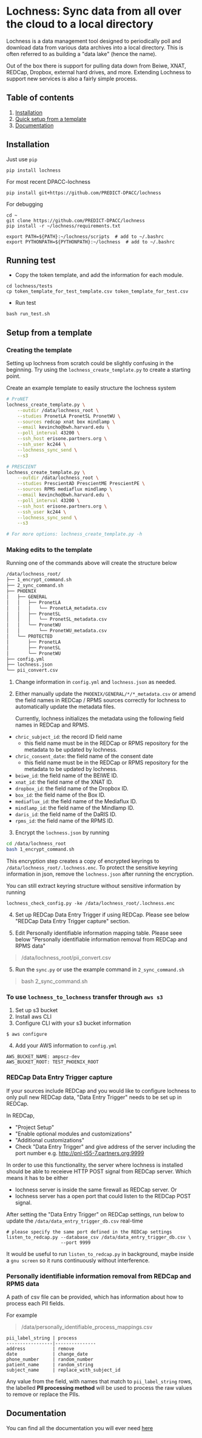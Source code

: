 Lochness: Sync data from all over the cloud to a local directory
================================================================
Lochness is a data management tool designed to periodically poll and 
download data from various data archives into a local directory. This 
is often referred to as building a "data lake" (hence the name).

Out of the box there is support for pulling data down from Beiwe, XNAT, 
REDCap, Dropbox, external hard drives, and more. Extending Lochness to 
support new services is also a fairly simple process.

## Table of contents
1. [Installation](#installation)
2. [Quick setup from a template](#Setup_from_a_template)
3. [Documentation](http://docs.neuroinfo.org/lochness/en/latest/)


## Installation

Just use `pip`

```
pip install lochness
```


For most recent DPACC-lochness

```
pip install git+https://github.com/PREDICT-DPACC/lochness
```


For debugging

```
cd ~
git clone https://github.com/PREDICT-DPACC/lochness
pip install -r ~/lochness/requirements.txt

export PATH=${PATH}:~/lochness/scripts  # add to ~/.bashrc
export PYTHONPATH=${PYTHONPATH}:~/lochness  # add to ~/.bashrc
```


## Running test

- Copy the token template, and add the information for each module.

```
cd lochness/tests
cp token_template_for_test_template.csv token_template_for_test.csv
```

- Run test
```
bash run_test.sh 
```


## Setup from a template

### Creating the template
Setting up lochness from scratch could be slightly confusing in the beginning.
Try using the `lochness_create_template.py` to create a starting point.

Create an example template to easily structure the lochness system

```sh
# ProNET
lochness_create_template.py \
    --outdir /data/lochness_root \
    --studies PronetLA PronetSL PronetWU \
    --sources redcap xnat box mindlamp \
    --email kevincho@bwh.harvard.edu \
    --poll_interval 43200 \
    --ssh_host erisone.partners.org \
    --ssh_user kc244 \
    --lochness_sync_send \
    --s3

# PRESCIENT
lochness_create_template.py \
    --outdir /data/lochness_root \
    --studies PrescientAD PrescientME PrescientPE \
    --sources RPMS mediaflux mindlamp \
    --email kevincho@bwh.harvard.edu \
    --poll_interval 43200 \
    --ssh_host erisone.partners.org \
    --ssh_user kc244 \
    --lochness_sync_send \
    --s3

# For more options: lochness_create_template.py -h
```


### Making edits to the template

Running one of the commands above will create the structure below

```sh
/data/lochness_root/
├── 1_encrypt_command.sh
├── 2_sync_command.sh
├── PHOENIX
│   ├── GENERAL
│   │   ├── PronetLA
│   │   │   └── PronetLA_metadata.csv
│   │   ├── PronetSL
│   │   │   └── PronetSL_metadata.csv
│   │   └── PronetWU
│   │       └── PronetWU_metadata.csv
│   └── PROTECTED
│       ├── PronetLA
│       ├── PronetSL
│       └── PronetWU
├── config.yml
├── lochness.json
└── pii_convert.csv
```


1. Change information in `config.yml` and `lochness.json` as needed.


2. Either manually update the `PHOENIX/GENERAL/*/*_metadata.csv` or
   amend the field names in REDCap / RPMS sources correctly for lochness to
   automatically update the metadata files.

   Currently, lochness initializes the metadata using the following field names 
   in REDCap and RPMS.

- `chric_subject_id`: the record ID field name
    - this field name must be in the REDCap or RPMS repository for the metadata
      to be updated by lochness.
- `chric_consent_date`: the field name of the consent date
    - this field name must be in the REDCap or RPMS repository for the metadata
      to be updated by lochness.
- `beiwe_id`: the field name of the BEIWE ID.
- `xnat_id`: the field name of the XNAT ID.
- `dropbox_id`: the field name of the Dropbox ID.
- `box_id`: the field name of the Box ID.
- `mediaflux_id`: the field name of the Mediaflux ID.
- `mindlamp_id`: the field name of the Mindlamp ID.
- `daris_id`: the field name of the DaRIS ID.
- `rpms_id`: the field name of the RPMS ID.


3. Encrypt the `lochness.json` by running

```sh
cd /data/lochness_root
bash 1_encrypt_command.sh
```

This encryption step creates a copy of encrypted keyrings to
`/data/lochness_root/.lochness.enc`. To protect the sensitive keyring
information in json, remove the `lochness.json` after running the encryption.


You can still extract keyring structure without sensitive information by running

```
lochness_check_config.py -ke /data/lochness_root/.lochness.enc
```


4. Set up REDCap Data Entry Trigger if using REDCap. Please see below 
   "REDCap Data Entry Trigger capture" section.


5. Edit Personally identifiable information mapping table. Please seee below
   "Personally identifiable information removal from REDCap and RPMS data"

> /data/lochness_root/pii_convert.csv


5. Run the `sync.py` or use the example command in `2_sync_command.sh`

> bash 2_sync_command.sh



### To use `lochness_to_lochness` transfer through `aws s3`

1. Set up s3 bucket
2. Install aws CLI
3. Configure CLI with your s3 bucket information

`$ aws configure`

4. Add your AWS information to `config.yml`

```
AWS_BUCKET_NAME: ampscz-dev
AWS_BUCKET_ROOT: TEST_PHOENIX_ROOT
```


### REDCap Data Entry Trigger capture

If your sources include REDCap and you would like to configure lochness to 
only pull new REDCap data, "Data Entry Trigger" needs to be set up in REDCap.

In REDCap,
- "Project Setup"
- "Enable optional modules and customizations"
- "Additional customizations"
- Check "Data Entry Trigger" and give address of the server including the port number e.g. http://pnl-t55-7.partners.org:9999


In order to use this functionality, the server where lochness is installed
should be able to receieve HTTP POST signal from REDCap server. Which means it
has to be either

- lochness server is inside the same firewall as REDCap server.
    Or
- lochness server has a open port that could listen to the REDCap POST signal.


After setting the "Data Entry Trigger" on REDCap settings, run below to update
the `/data/data_entry_trigger_db.csv` real-time

```
# please specify the same port defined in the REDCap settings
listen_to_redcap.py --database_csv /data/data_entry_trigger_db.csv \
                    --port 9999
```


It would be useful to run `listen_to_redcap.py` in background, maybe inside a
`gnu screen` so it runs continuously without interference.



### Personally identifiable information removal from REDCap and RPMS data

A path of csv file can be provided, which has information about how to process
each PII fields. 

For example

> /data/personally_identifiable_process_mappings.csv

```table
pii_label_string | process
-----------------|---------------
address          | remove
date             | change_date
phone_number     | random_number
patient_name     | random_string
subject_name     | replace_with_subject_id
```

Any value from the field, with names that match to `pii_label_string` rows,
the labelled **PII processing method** will be used to process the raw values
to remove or replace the PIIs.


## Documentation
You can find all the documentation you will ever need [here](https://lochness.readthedocs.io/en/latest/)
